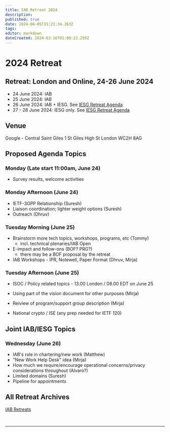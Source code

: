 ```yaml
---
title: IAB Retreat 2024
description: 
published: true
date: 2024-06-05T15:21:34.263Z
tags: 
editor: markdown
dateCreated: 2024-03-16T01:00:22.295Z
---
```


# 2024 Retreat

## Retreat: London and Online, 24-26 June 2024

* 24 June 2024: IAB 
* 25 June 2024: IAB 
* 26 June 2024: IAB + IESG. See [IESG Retreat Agenda](https://wiki.ietf.org/en/group/iesg/RetreatInfo)
* 27 - 28 June 2024: IESG only.  See [IESG Retreat Agenda](https://wiki.ietf.org/en/group/iesg/RetreatInfo)

## Venue

Google - Central Saint Giles
1 St Giles High St
London
WC2H 8AG

## Proposed Agenda Topics

### Monday (Late start 11:00am, June 24)

- Survey results, welcome activities

### Monday Afternoon (June 24)

- IETF-3GPP Relationship (Suresh)
- Liaison coordination; lighter weight options (Suresh)
- Outreach (Dhruv)

### Tuesday Morning (June 25)

- Brainstorm more tech topics, workshops, programs, etc (Tommy)
  - incl. technical plenaries/IAB Open
- E-impact and follow-ons (BOF? PRG?) 
  - there may be a BOF proposal by the retreat
- IAB Workshops - IPR, Notewell, Paper Format (Dhruv, Mirja)

### Tuesday Afternoon (June 25)

- ISOC / Policy related topics - 13.00 London / 08.00 EDT on June 25

- Using part of the vision document for other purposes (Mirja)

- Reiview of program/support group description (Mirja)
- National crypto / ISE (any prep needed for IETF 120)

## Joint IAB/IESG Topics

### Wednesday (June 26)
  
- IAB's role in chartering/new work (Matthew)
- "New Work Help Desk" idea (Mirja)
- How much we require/encourage operational concerns/privacy considerations throughout (Alvaro?)
- Limited domains (Suresh)
- Pipeline for appointments
 
 
## All Retreat Archives
[IAB Retreats](/group/iab/IAB_Retreats)

&nbsp;
&nbsp;
&nbsp;

---

